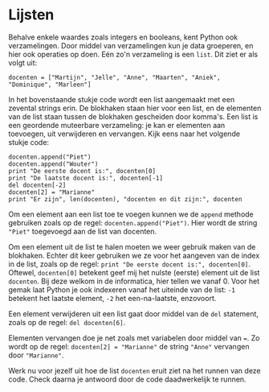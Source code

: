 # Lijsten

Behalve enkele waardes zoals integers en booleans, kent Python ook verzamelingen. Door middel van verzamelingen kun je data groeperen, en hier ook operaties op doen. Eén zo'n verzameling is een `list`. Dit ziet er als volgt uit:


    docenten = ["Martijn", "Jelle", "Anne", "Maarten", "Aniek", "Dominique", "Marleen"]


In het bovenstaande stukje code wordt een list aangemaakt met een zevental strings erin. De blokhaken staan hier voor een list, en de elementen van de list staan tussen de blokhaken gescheiden door komma's. Een list is een geordende muteerbare verzameling: je kan er elementen aan toevoegen, uit verwijderen en vervangen. Kijk eens naar het volgende stukje code:


	docenten.append("Piet")
	docenten.append("Wouter")
	print "De eerste docent is:", docenten[0]
	print "De laatste docent is:", docenten[-1]
	del docenten[-2]
	docenten[2] = "Marianne"
    print "Er zijn", len(docenten), "docenten en dit zijn:", docenten


Om een element aan een list toe te voegen kunnen we de `append` methode gebruiken zoals op de regel: `docenten.append("Piet")`. Hier wordt de string `"Piet"` toegevoegd aan de list van docenten. 

Om een element uit de list te halen moeten we weer gebruik maken van de blokhaken. Echter dit keer gebruiken we ze voor het aangeven van de index in de list, zoals op de regel: `print "De eerste docent is:", docenten[0]`. Oftewel, `docenten[0]` betekent geef mij het nulste (eerste) element uit de list `docenten`. Bij deze welkom in de informatica, hier tellen we vanaf 0. Voor het gemak laat Python je ook indexeren vanaf het uiteinde van de list: `-1` betekent het laatste element, `-2` het een-na-laatste, enzovoort.

Een element verwijderen uit een list gaat door middel van de `del` statement, zoals op de regel: `del docenten[6]`.

Elementen vervangen doe je net zoals met variabelen door middel van `=`. Zo wordt op de regel: `docenten[2] = "Marianne"` de string `"Anne"` vervangen door `"Marianne"`.

Werk nu voor jezelf uit hoe de list `docenten` eruit ziet na het runnen van deze code. Check daarna je antwoord door de code daadwerkelijk te runnen.
